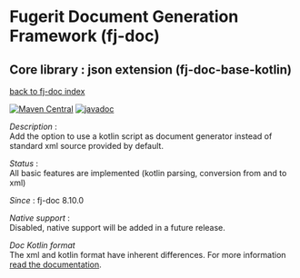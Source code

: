 # Fugerit Document Generation Framework (fj-doc)

## Core library : json extension (fj-doc-base-kotlin)

[back to fj-doc index](../README.md)  

[![Maven Central](https://img.shields.io/maven-central/v/org.fugerit.java/fj-doc-base-kotlin.svg)](https://mvnrepository.com/artifact/org.fugerit.java/fj-doc-base-kotlin) 
[![javadoc](https://javadoc.io/badge2/org.fugerit.java/fj-doc-base-kotlin/javadoc.svg)](https://javadoc.io/doc/org.fugerit.java/fj-doc-base-kotlin)

*Description* :  
Add the option to use a kotlin script as document generator instead of standard xml source provided by default.

*Status* :  
All basic features are implemented (kotlin parsing, conversion from and to xml)

*Since* : fj-doc 8.10.0

*Native support*  :  
Disabled, native support will be added in a future release.

*Doc Kotlin format*  
The xml and kotlin format have inherent differences. For more information [read the documentation](https://venusdocs.fugerit.org/guide/#doc-format-entry-point-kotlin).
